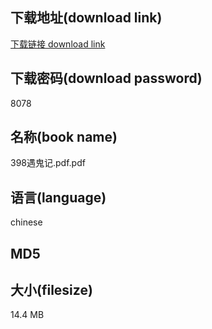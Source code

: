 ## 下载地址(download link)
[下载链接 download link](https://voluble-croquembouche-d321dc.netlify.app/?s=398%E9%81%87%E9%AC%BC%E8%AE%B0.pdf)

## 下载密码(download password)
8078

## 名称(book name)
398遇鬼记.pdf.pdf

## 语言(language)
chinese

## MD5


## 大小(filesize)
14.4 MB
